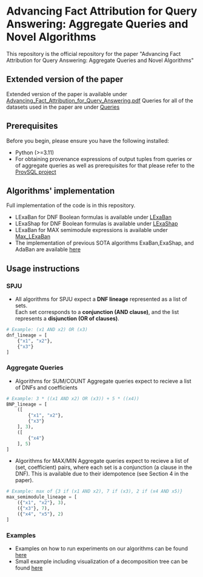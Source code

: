 # Advancing Fact Attribution for Query Answering: Aggregate Queries and Novel Algorithms
This repository is the official repository for the paper "Advancing Fact Attribution for Query Answering: Aggregate Queries and Novel Algorithms"

## Extended version of the paper
Extended version of the paper is available under [Advancing_Fact_Attribution_for_Query_Answering.pdf](Advancing_Fact_Attribution_for_Query_Answering.pdf)
Queries for all of the datasets used in the paper are under [Queries](Queries)

## Prerequisites

Before you begin, please ensure you have the following installed:

- Python (>=3.11)
- For obtaining provenance expressions of output tuples from queries or of aggregate queries as well as prerequisites for that please refer to the [ProvSQL project
](https://github.com/PierreSenellart/provsql)

## Algorithms' implementation

Full implementation of the code is in this repository. 
* LExaBan for DNF Boolean formulas is available under [LExaBan](Algorithms/LExaBan/BanzhafCircuit.py)
* LExaShap for DNF Boolean formulas is available under [LExaShap](Algorithms/LExaShap/ShapleyCircuit.py)
* LExaBan for MAX semimodule expressions is available under [Max_LExaBan](Algorithms/Max_LExaBan/ArithmeticCircuit.py)
* The implementation of previous SOTA algorithms ExaBan,ExaShap, and AdaBan are available [here](https://github.com/Omer-Abramovich/AdaBan)

## Usage instructions
### SPJU
  * All algorithms for SPJU expect a **DNF lineage** represented as a list of sets.  
Each set corresponds to a **conjunction (AND clause)**, and the list represents a **disjunction (OR of clauses)**.

```python
# Example: (x1 AND x2) OR (x3)
dnf_lineage = [
    {"x1", "x2"},
    {"x3"}
]
```

### Aggregate Queries
* Algorithms for SUM/COUNT Aggregate queries expect to recieve a list of DNFs and coefficients
```python
# Example: 3 * ((x1 AND x2) OR (x3)) + 5 * ((x4))
BNP_lineage = [
    ([
        {"x1", "x2"},
        {"x3"}
    ], 3),
    ([
        {"x4"}
    ], 5)
]
```

* Algorithms for MAX/MIN Aggregate queries expect to recieve a list of (set, coefficient) pairs, where each set is a conjunction (a clause in the DNF). This is available due to their idempotence (see Section 4 in the paper).
```python
# Example: max of {3 if (x1 AND x2), 7 if (x3), 2 if (x4 AND x5)}
max_semimodule_lineage = [
    ({"x1", "x2"}, 3),
    ({"x3"}, 7),
    ({"x4", "x5"}, 2)
]
```

### Examples
  
* Examples on how to run experiments on our algorithms can be found [here](Notebooks/Experiments.ipynb)
* Small example including visualization of a decomposition tree can be found [here](Notebooks/DtreeVisualization.ipynb)
